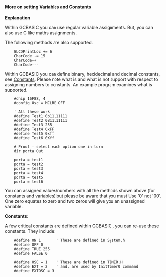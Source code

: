 <div class="section">

<div class="titlepage">

<div>

<div>

#### <span id="more_on_setting_variables_and_constants"></span>More on setting Variables and Constants

</div>

</div>

</div>

<span class="strong">**Explanation**</span>

Within GCBASIC you can use regular variable assignments. But, you can
also use C like maths assignments.

The following methods are also supported.

``` screen
    GLCDPrintLoc += 6
    CharCode -= 15
    CharCode++
    CharCode---
```

Within GCBASIC you can define binary, hexidecimal and decimal constants,
see
<a href="constants" class="link" title="Constants">Constants</a>.
Please note what is and what is not support with respect to assigning
numbers to constants. An example program examines what is supported.

``` screen
    #chip 16F88, 4
    #config Osc = MCLRE_OFF

    ' All these work
    #define Test1 0b11111111
    #define Test2 0B11111111
    #define Test3 255
    #define Test4 0xFF
    #define Test5 0xff
    #define Test6 0Xff

    # Proof - select each option one in turn
    dir porta Out

    porta = test1
    porta = test2
    porta = test3
    porta = test4
    porta = test5
    porta = test6
```

You can assigned values/numbers with all the methods shown above (for
constants and variables) but please be aware that you must Use '0' not
'00'. One zero equates to zero and two zeros will give you an unassigned
variable.

<span class="strong">**Constants:**</span>

A few critical constants are defined within GCBASIC , you can re-use
these constants. They include:

``` screen
    #define ON 1       ' These are defined in System.h
    #define OFF 0
    #define TRUE 255
    #define FALSE 0

    #define OSC = 1    ' These are defined in TIMER.H
    #define EXT = 2    ' and, are used by InitTimer0 command
    #define EXTOSC = 3
```

</div>
